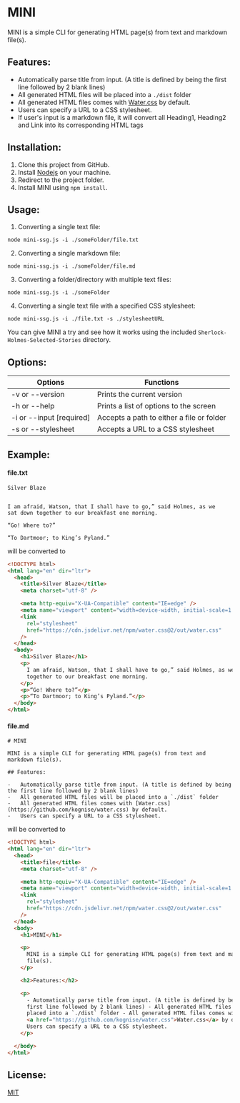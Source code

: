 # MINI

MINI is a simple CLI for generating HTML page(s) from text and markdown file(s).

## Features:

- Automatically parse title from input. (A title is defined by being the first line followed by 2 blank lines)
- All generated HTML files will be placed into a `./dist` folder
- All generated HTML files comes with [Water.css](https://github.com/kognise/water.css) by default.
- Users can specify a URL to a CSS stylesheet.
- If user's input is a markdown file, it will convert all Heading1, Heading2 and Link into its corresponding HTML tags

## Installation:

1. Clone this project from GitHub.
2. Install [Nodejs](https://nodejs.org/en/) on your machine.
3. Redirect to the project folder.
4. Install MINI using `npm install`.

## Usage:

1. Converting a single text file:

```
node mini-ssg.js -i ./someFolder/file.txt
```

2. Converting a single markdown file:

```
node mini-ssg.js -i ./someFolder/file.md
```

3. Converting a folder/directory with multiple text files:

```
node mini-ssg.js -i ./someFolder
```

4. Converting a single text file with a specified CSS stylesheet:

```
node mini-ssg.js -i ./file.txt -s ./stylesheetURL
```

You can give MINI a try and see how it works using the included `Sherlock-Holmes-Selected-Stories` directory.

## Options:

| Options                  | Functions                                 |
| ------------------------ | ----------------------------------------- |
| -v or --version          | Prints the current version                |
| -h or --help             | Prints a list of options to the screen    |
| -i or --input [required] | Accepts a path to either a file or folder |
| -s or --stylesheet       | Accepts a URL to a CSS stylesheet         |

## Example:

#### file.txt

```
Silver Blaze


I am afraid, Watson, that I shall have to go,” said Holmes, as we
sat down together to our breakfast one morning.

“Go! Where to?”

“To Dartmoor; to King’s Pyland.”
```

will be converted to

```html
<!DOCTYPE html>
<html lang="en" dir="ltr">
  <head>
    <title>Silver Blaze</title>
    <meta charset="utf-8" />

    <meta http-equiv="X-UA-Compatible" content="IE=edge" />
    <meta name="viewport" content="width=device-width, initial-scale=1.0" />
    <link
      rel="stylesheet"
      href="https://cdn.jsdelivr.net/npm/water.css@2/out/water.css"
    />
  </head>
  <body>
    <h1>Silver Blaze</h1>
    <p>
      I am afraid, Watson, that I shall have to go,” said Holmes, as we sat down
      together to our breakfast one morning.
    </p>
    <p>“Go! Where to?”</p>
    <p>“To Dartmoor; to King’s Pyland.”</p>
  </body>
</html>
```

#### file.md

```
# MINI

MINI is a simple CLI for generating HTML page(s) from text and markdown file(s).

## Features:

-   Automatically parse title from input. (A title is defined by being the first line followed by 2 blank lines)
-   All generated HTML files will be placed into a `./dist` folder
-   All generated HTML files comes with [Water.css](https://github.com/kognise/water.css) by default.
-   Users can specify a URL to a CSS stylesheet.
```

will be converted to

```html
<!DOCTYPE html>
<html lang="en" dir="ltr">
  <head>
    <title>file</title>
    <meta charset="utf-8" />

    <meta http-equiv="X-UA-Compatible" content="IE=edge" />
    <meta name="viewport" content="width=device-width, initial-scale=1.0" />
    <link
      rel="stylesheet"
      href="https://cdn.jsdelivr.net/npm/water.css@2/out/water.css"
    />
  </head>
  <body>
    <h1>MINI</h1>

    <p>
      MINI is a simple CLI for generating HTML page(s) from text and markdown
      file(s).
    </p>

    <h2>Features:</h2>

    <p>
      - Automatically parse title from input. (A title is defined by being the
      first line followed by 2 blank lines) - All generated HTML files will be
      placed into a `./dist` folder - All generated HTML files comes with
      <a href="https://github.com/kognise/water.css">Water.css</a> by default. -
      Users can specify a URL to a CSS stylesheet.
    </p>

  </body>
</html>
```

## License:

[MIT](https://choosealicense.com/licenses/mit/)
